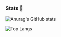 ### Stats 🚀

![Anurag's GitHub stats](https://github-readme-stats.vercel.app/api?username=OCram85&show_icons=true&theme=vue-dark)

![Top Langs](https://github-readme-stats.vercel.app/api/top-langs/?username=OCram85&theme=vue-dark&layout=compact)


<!--
**OCram85/OCram85** is a ✨ _special_ ✨ repository because its `README.md` (this file) appears on your GitHub profile.

Here are some ideas to get you started:

- 🔭 I’m currently working on ...
- 🌱 I’m currently learning ...
- 👯 I’m looking to collaborate on ...
- 🤔 I’m looking for help with ...
- 💬 Ask me about ...
- 📫 How to reach me: ...
- 😄 Pronouns: ...
- ⚡ Fun fact: ...
-->
